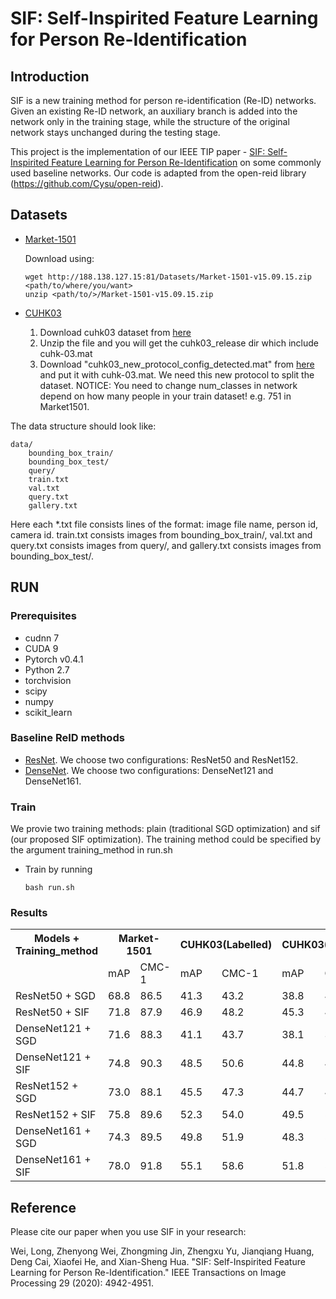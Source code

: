 # SIF: Self-Inspirited Feature Learning for Person Re-Identification
## Introduction

SIF is a new training method for person re-identification (Re-ID) networks. Given an existing Re-ID network, an auxiliary branch is added into the network only in the training stage, while the structure of the original network stays unchanged during the testing stage. 

This project is the implementation of our IEEE TIP paper - [SIF: Self-Inspirited Feature Learning for Person Re-Identification](https://ieeexplore.ieee.org/document/9024230) on some commonly used baseline networks. Our code is adapted from the open-reid library (https://github.com/Cysu/open-reid).

## Datasets
* [Market-1501](http://www.liangzheng.com.cn/Project/project_reid.html)
  
    Download using: 
        
      wget http://188.138.127.15:81/Datasets/Market-1501-v15.09.15.zip <path/to/where/you/want>
      unzip <path/to/>/Market-1501-v15.09.15.zip
  
* [CUHK03](http://www.ee.cuhk.edu.hk/~xgwang/CUHK_identification.html)

  1. Download cuhk03 dataset from [here](http://www.ee.cuhk.edu.hk/~xgwang/CUHK_identification.html)
  2. Unzip the file and you will get the cuhk03_release dir which include cuhk-03.mat
  3. Download "cuhk03_new_protocol_config_detected.mat" from [here](https://github.com/zhunzhong07/person-re-ranking/tree/master/evaluation/data/CUHK03) and put it with cuhk-03.mat. We need this new protocol to split the dataset.
  NOTICE: You need to change num_classes in network depend on how many people in your train dataset! e.g. 751 in Market1501.

The data structure should look like:
    
  ```
  data/
      bounding_box_train/
      bounding_box_test/
      query/
      train.txt   
      val.txt
      query.txt
      gallery.txt
  ```
  Here each *.txt file consists lines of the format: image file name, person id, camera id.
  train.txt consists images from bounding_box_train/, val.txt and query.txt consists images from query/, and gallery.txt consists images from bounding_box_test/.

## RUN
### Prerequisites

+ cudnn 7
+ CUDA 9
+ Pytorch v0.4.1
+ Python 2.7
+ torchvision
+ scipy
+ numpy
+ scikit_learn

### Baseline ReID methods

+ [ResNet](https://arxiv.org/abs/1512.03385). We choose two configurations: ResNet50 and ResNet152.
+ [DenseNet](https://arxiv.org/abs/1608.06993). We choose two configurations: DenseNet121 and DenseNet161.

### Train
We provie two training methods: plain (traditional SGD optimization) and sif (our proposed SIF optimization). The training method could be specified by the argument training_method in run.sh

* Train by running
  ```
  bash run.sh
  ```

### Results

<table>
  <tr>
    <th>Models + Training_method</th> 
    <th colspan="2">Market-1501</th>
    <th colspan="2">CUHK03(Labelled)</th>
    <th colspan="2">CUHK03(Detected)</th>
    <th colspan="2">DukeMTMC-reID</th>
  </tr>
  <tr>
    <td></td>
    <td>mAP</td>
    <td>CMC-1</td>
    <td>mAP</td>
    <td>CMC-1</td>
    <td>mAP</td>
    <td>CMC-1</td>
    <td>mAP</td>
    <td>CMC-1</td>
  </tr>
  <tr>
    <td>ResNet50 + SGD</td>
    <td>68.8</td>
    <td>86.5</td>
    <td>41.3</td>
    <td>43.2</td>
    <td>38.8</td>
    <td>40.3</td>
    <td>60.0</td>
    <td>78.8</td>
  </tr>
  <tr>
    <td>ResNet50 + SIF</td>
    <td>71.8</td>
    <td>87.9</td>
    <td>46.9</td>
    <td>48.2</td>
    <td>45.3</td>
    <td>47.1</td>
    <td>61.6</td>
    <td>79.3</td>
  </tr>
  <tr>
    <td>DenseNet121 + SGD</td>
    <td>71.6</td>
    <td>88.3</td>
    <td>41.1</td>
    <td>43.7</td>
    <td>38.1</td>
    <td>39.7</td>
    <td>62.0</td>
    <td>80.3</td>
  </tr>
  <tr>
    <td>DenseNet121 + SIF</td>
    <td>74.8</td>
    <td>90.3</td>
    <td>48.5</td>
    <td>50.6</td>
    <td>44.8</td>
    <td>46.6</td>
    <td>65.3</td>
    <td>89.5</td>
  </tr>
  <tr>
    <td>ResNet152 + SGD</td>
    <td>73.0</td>
    <td>88.1</td>
    <td>45.5</td>
    <td>47.3</td>
    <td>44.7</td>
    <td>48.2</td>
    <td>63.4</td>
    <td>80.9</td>
  </tr>
  <tr>
    <td>ResNet152 + SIF</td>
    <td>75.8</td>
    <td>89.6</td>
    <td>52.3</td>
    <td>54.0</td>
    <td>49.5</td>
    <td>52.9</td>
    <td>66.0</td>
    <td>82.6</td>
  </tr>
  <tr>
    <td>DenseNet161 + SGD</td>
    <td>74.3</td>
    <td>89.5</td>
    <td>49.8</td>
    <td>51.9</td>
    <td>48.3</td>
    <td>51.6</td>
    <td>64.2</td>
    <td>82.0</td>
  </tr>
  <tr>
    <td>DenseNet161 + SIF</td>
    <td>78.0</td>
    <td>91.8</td>
    <td>55.1</td>
    <td>58.6</td>
    <td>51.8</td>
    <td>54.4</td>
    <td>68.0</td>
    <td>84.6</td>
  </tr>
</table>

## Reference

Please cite our paper when you use SIF in your research:

Wei, Long, Zhenyong Wei, Zhongming Jin, Zhengxu Yu, Jianqiang Huang, Deng Cai, Xiaofei He, and Xian-Sheng Hua. "SIF: Self-Inspirited Feature Learning for Person Re-Identification." IEEE Transactions on Image Processing 29 (2020): 4942-4951.
